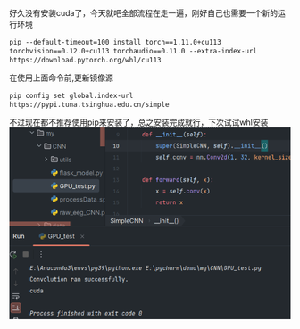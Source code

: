 好久没有安装cuda了，今天就吧全部流程在走一遍，刚好自己也需要一个新的运行环境

```
pip --default-timeout=100 install torch==1.11.0+cu113 torchvision==0.12.0+cu113 torchaudio==0.11.0 --extra-index-url https://download.pytorch.org/whl/cu113
```
在使用上面命令前,更新镜像源
```
pip config set global.index-url https://pypi.tuna.tsinghua.edu.cn/simple

```

不过现在都不推荐使用pip来安装了，总之安装完成就行，下次试试whl安装
![alt text](image-16.png)